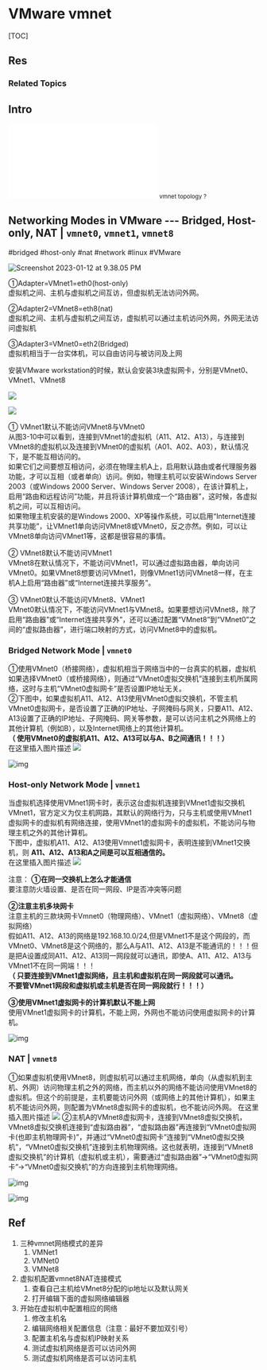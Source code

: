 # VMware vmnet

[TOC]



## Res
### Related Topics



## Intro
![vmnet.excalidraw | 800](../../../../../../../Assets/Illustrations/Computer%20System/vmnet.excalidraw.md)
<small>vmnet topology ?</small>



## Networking Modes in VMware --- Bridged, Host-only, NAT | `vmnet0`, `vmnet1`, `vmnet8`
#bridged #host-only #nat #network #linux #VMware 

![Screenshot 2023-01-12 at 9.38.05 PM](../../../../../../../Assets/Pics/Screenshot%202023-01-12%20at%209.38.05%20PM.png)

①Adapter=VMnet1=eth0(host-only)  
虚拟机之间、主机与虚拟机之间互访，但虚拟机无法访问外网。  

②Adapter2=VMnet8=eth8(nat)  
虚拟机之间、主机与虚拟机之间互访，虚拟机可以通过主机访问外网，外网无法访问虚拟机 

③Adapter3=VMnet0=eth2(Bridged)  
虚拟机相当于一台实体机，可以自由访问与被访问及上网

安装VMware workstation的时候，默认会安装3块虚拟网卡，分别是VMnet0、VMnet1、VMnet8

![](../../../../../../../Assets/Pics/Pasted%20image%2020240321165532.png)

![](../../../../../../../Assets/Pics/Pasted%20image%2020240321170141.png)

① VMnet1默认不能访问VMnet8与VMnet0  
从图3-10中可以看到，连接到VMnet1的虚拟机（A11、A12、A13），与连接到VMnet8的虚拟机以及连接到VMnet0的虚拟机（A01、A02、A03），默认情况下，是不能互相访问的。  
如果它们之间要想互相访问，必须在物理主机A上，启用默认路由或者代理服务器功能，才可以互相（或者单向）访问。例如，物理主机可以安装Windows Server 2003（或Windows 2000 Server、Windows Server 2008），在该计算机上，启用“路由和远程访问”功能，并且将该计算机做成一个“路由器”，这时候，各虚拟机之间，可以互相访问。  
如果物理主机安装的是Windows 2000、XP等操作系统，可以启用“Internet连接共享功能”，让VMnet1单向访问VMnet8或VMnet0，反之亦然。例如，可以让VMnet8单向访问VMnet1等，这都是很容易的事情。

② VMnet8默认不能访问VMnet1  
VMnet8在默认情况下，不能访问VMnet1，可以通过虚拟路由器，单向访问VMnet0。如果VMnet8想要访问VMnet1，则像VMnet1访问VMnet8一样，在主机A上启用“路由器”或“Internet连接共享服务”。

③ VMnet0默认不能访问VMnet8、VMnet1  
VMnet0默认情况下，不能访问VMnet1与VMnet8。如果要想访问VMnet8，除了启用“路由器”或“Internet连接共享外”，还可以通过配置“VMnet8”到“VMnet0”之间的“虚拟路由器”，进行端口映射的方式，访问VMnet8中的虚拟机。

### Bridged Network Mode | `vmnet0`
①使用VMnet0（桥接网络），虚拟机相当于网络当中的一台真实的机器，虚拟机如果选择VMnet0（或桥接网络），则通过“VMnet0虚拟交换机”连接到主机所属网络，这时与主机“VMnet0虚拟网卡”是否设置IP地址无关。  
②下图中，如果虚拟机A11、A12、A13使用VMnet0虚拟交换机，不管主机VMnet0虚拟网卡，是否设置了正确的IP地址、子网掩码与网关，只要A11、A12、A13设置了正确的IP地址、子网掩码、网关等参数，是可以访问主机之外网络上的其他计算机（例如B），以及Internet网络上的其他计算机。  
**（ 使用VMnet0的虚拟机A11、A12、A13可以与A、B之间通讯！！！）**  
在这里插入图片描述
![](../../../../../../../Assets/Pics/Pasted%20image%2020240321170052.png)

![img](../../../../../../../Assets/Pics/1620.png)


### Host-only Network Mode | `vmnet1`
当虚拟机选择使用VMnet1网卡时，表示这台虚拟机连接到VMnet1虚拟交换机  
VMnet1，官方定义为仅主机网路，其默认的网络行为，只与主机或使用VMnet1虚拟网卡的虚拟机有网络连接，使用VMnet1的虚拟网卡的虚拟机，不能访问与物理主机之外的其他计算机。  
下图中，虚拟机A11、A12、A13使用Vmnet1虚拟网卡，表明连接到VMnet1交换机，则 **A11、A12、A13和A之间是可以互相通信的。**  
在这里插入图片描述
![](../../../../../../../Assets/Pics/Pasted%20image%2020240321165947.png)

注意：
**①在同一交换机上怎么才能通信**  
要注意防火墙设置、是否在同一网段、IP是否冲突等问题

**②注意主机多块网卡**  
注意主机的三款块网卡Vmnet0（物理网络）、VMnet1（虚拟网络）、VMnet8（虚拟网络）  
假如A11、A12、A13的网络是192.168.10.0/24,但是VMnet1不是这个网段的，而VMnet0、VMnet8是这个网络的，那么A与A11、A12、A13是不能通讯的！！！但是把A设置成同A11、A12、A13同一网段就可以通讯，即使A、A11、A12、A13与VMnet1不在同一网端！！！  
**（ 只要连接到VMnet1虚拟网络，且主机和虚拟机在同一网段就可以通讯。  
不要管VMnet1网段和虚拟机或主机是否在同一网段就行！！！）**

**③使用VMnet1虚拟网卡的计算机默认不能上网**  
使用VMnet1虚拟网卡的计算机，不能上网，外网也不能访问使用虚拟网卡的计算机。

![img](../../../../../../../Assets/Pics/1620-20230112213519191.png)


### NAT | `vmnet8`
①如果虚拟机使用VMnet8，则虚拟机可以通过主机网络，单向（从虚拟机到主机、外网）访问物理主机之外的网络，而主机以外的网络不能访问使用VMnet8的虚拟机。但这个的前提是，主机要能访问外网（或网络上的其他计算机），如果主机不能访问外网，则配置为VMnet8虚拟网卡的虚拟机，也不能访问外网。 
在这里插入图片描述
![](../../../../../../../Assets/Pics/Pasted%20image%2020240321170107.png)
②主机A的VMnet8虚拟网卡，连接到VMnet8虚拟交换机，VMnet8虚拟交换机连接到“虚拟路由器”，“虚拟路由器”再连接到“VMnet0虚拟网卡(也即主机物理网卡)”，并通过“VMnet0虚拟网卡”连接到“VMnet0虚拟交换机”，“VMnet0虚拟交换机”连接到主机物理网络。这也就表明，连接到“VMnet8虚拟交换机”的计算机（虚拟机或主机），需要通过“虚拟路由器”→“VMnet0虚拟网卡”→“VMnet0虚拟交换机”的方向连接到主机物理网络。

![img](../../../../../../../Assets/Pics/1620-20230112213526905.png)

![img](../../../../../../../Assets/Pics/1620-20230112213609530.png)



## Ref
[vmware的vmnet-概念的解说]: https://developer.aliyun.com/article/494310
[👍  vmware中VMnet0、VMnet1、VMnet8是干什么的]: http://t.csdnimg.cn/4HqoQ

[网络配置三种模式对比（桥接模式，主机模式，网络地址转换）]: https://cloud.tencent.com/developer/article/1184666

[Linux虚拟机VMnet8连接外网（详细）| CSDN]: https://blog.csdn.net/RealityMan/article/details/99696084?fromshare=blogdetail
1. 三种vmnet网络模式的差异
	1. VMNet1
	2. VMNet0
	3. VMNet8
2. 虚拟机配置vmnet8NAT连接模式
	1. 查看自己主机给VMnet8分配的ip地址以及默认网关
	2. 打开编辑下面的虚拟网络编辑器
3. 开始在虚拟机中配置相应的网络
	1. 修改主机名
	2. 编辑网络相关配置信息（注意：最好不要加双引号）
	3. 配置主机名与虚拟机IP映射关系
	4. 测试虚拟机网络是否可以访问外网
	5. 测试虚拟机网络是否可以访问主机

[👍 VMware虚拟机网络配置-NAT篇 - Long的文章 - 知乎]: https://zhuanlan.zhihu.com/p/130984945
